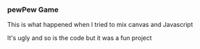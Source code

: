 ### pewPew Game

This is what happened when I tried to mix canvas and Javascript


It's ugly and so is the code but it was a fun project
